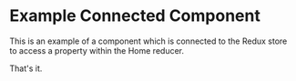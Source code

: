 # Example Connected Component

This is an example of a component which is connected to the Redux store to access a property within the Home reducer.

That's it.